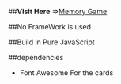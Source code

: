 
##**Visit Here** 
=>[Memory Game](https://iamsurajsharma.github.io/Memory-Game/)

##No FrameWork is used 

##Build in Pure JavaScript 

##dependencies 
* Font Awesome For the cards 